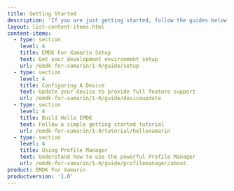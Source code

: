 ```yaml
---
title: Getting Started
description: 'If you are just getting started, follow the guides below to get your development environment setup properly and understand the foundations for using the EMDK for Xamarin features.'
layout: list-content-items.html
content-items:
  - type: section
    level: 4
    title: EMDK For Xamarin Setup
    text: Get your development environment setup
    url: /emdk-for-xamarin/1-0/guide/setup
  - type: section
    level: 4
    title: Configuring A Device
    text: Update your device to provide full feature support
    url: /emdk-for-xamarin/1-0/guide/deviceupdate
  - type: section
    level: 4
    title: Build Hello EMDK
    text: Follow a simple getting started tutorial
    url: /emdk-for-xamarin/1-0/tutorial/helloxamarin
  - type: section
    level: 4
    title: Using Profile Manager
    text: Understand how to use the powerful Profile Manager
    url: /emdk-for-xamarin/1-0/guide/profilemanager/about
product: EMDK For Xamarin
productversion: '1.0'
---
```

           









